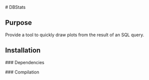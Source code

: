 # DBStats

## Purpose 

Provide a tool to quickly draw plots from the result of an SQL query. 

## Installation 

### Dependencies

### Compilation

